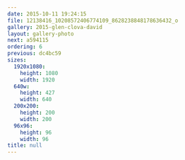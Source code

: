 ```yaml
---
date: 2015-10-11 19:24:15
file: 12138416_10208572406774109_8628238848178636432_o
gallery: 2015-glen-clova-david
layout: gallery-photo
next: a594115
ordering: 6
previous: dc4bc59
sizes:
  1920x1080:
    height: 1080
    width: 1920
  640w:
    height: 427
    width: 640
  200x200:
    height: 200
    width: 200
  96x96:
    height: 96
    width: 96
title: null
---
```

